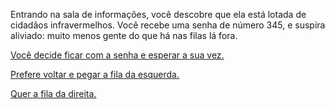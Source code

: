 Entrando na sala de informações, você descobre que ela está lotada de cidadãos infravermelhos. Você recebe uma senha de número 345, e suspira aliviado: muito menos gente do que há nas filas lá fora.

[Você decide ficar com a senha e esperar a sua vez.](8.md)

[Prefere voltar e pegar a fila da esquerda.](29.md)

[Quer a fila da direita.](32.md)
